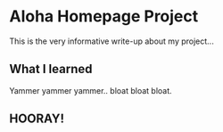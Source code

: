 # Aloha Homepage Project

This is the very informative write-up about my project...

## What I learned

Yammer yammer yammer.. bloat bloat bloat.

## HOORAY!
